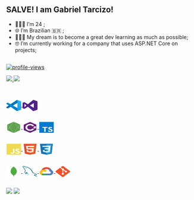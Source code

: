 ## SALVE! I am Gabriel Tarcizo!
- 🙋🏻‍♂️ I’m 24 ;
- 🌐 I’m Brazilian :brazil: ;
- 🏃🏻‍♂️ My dream is to become a great dev learning as much as possible;
- 🤓 I’m currently working for a company that uses ASP.NET Core on projects;
##

<div align="left">
  <a href="https://github.com/gTarcizo">
<p align="left"> <img src="https://komarev.com/ghpvc/?username=gTarcizo&color=blueviolet" alt="profile-views" /> </p>
  <img height="180em" src="https://github-readme-stats.vercel.app/api/top-langs/?username=gTarcizo&layout=compact&langs_count=8&theme=tokyonight"/>
  <img height="180em" src="https://github-readme-stats.vercel.app/api?username=gTarcizo&show_icons=true&theme=tokyonight&include_all_commits=true&count_private=true"/>
</div>
    
<div style="display: inline_block" align="left">
  <br>
  
##
  
  <img align="center" alt="Tarcizo-js" height="30" width="40" src="https://raw.githubusercontent.com/devicons/devicon/master/icons/vscode/vscode-original.svg">
  <img align="center" alt="Tarcizo-js" height="30" width="40" src="https://raw.githubusercontent.com/devicons/devicon/master/icons/visualstudio/visualstudio-plain.svg">

##
    
  <img align="center" alt="Tarcizo-js" height="30" width="40" src="https://raw.githubusercontent.com/devicons/devicon/master/icons/nodejs/nodejs-plain.svg">
  <img align="center" alt="Tarcizo-js" height="30" width="40" src="https://raw.githubusercontent.com/devicons/devicon/master/icons/csharp/csharp-plain.svg">
  <img align="center" alt="Tarcizo-js" height="30" width="40" src="https://raw.githubusercontent.com/devicons/devicon/master/icons/typescript/typescript-plain.svg"> 
  
  
##
    
  <img align="center" alt="Tarcizo-js" height="30" width="40" src="https://raw.githubusercontent.com/devicons/devicon/master/icons/javascript/javascript-plain.svg">  
  <img align="center" alt="Tarcizo-html" height="30" width="40" src="https://raw.githubusercontent.com/devicons/devicon/master/icons/html5/html5-original.svg">
  <img align="center" alt="Tarcizo-css" height="30" width="40" src="https://raw.githubusercontent.com/devicons/devicon/master/icons/css3/css3-original.svg">
    
##

  <img align="center" alt="Tarcizo-js" height="30" width="40" src="https://raw.githubusercontent.com/devicons/devicon/master/icons/mongodb/mongodb-plain.svg">
  <img align="center" alt="Tarcizo-js" height="30" width="40" src="https://raw.githubusercontent.com/devicons/devicon/master/icons/mysql/mysql-original.svg">
  <img align="center" alt="Tarcizo-js" height="30" width="40" src="https://raw.githubusercontent.com/devicons/devicon/master/icons/googlecloud/googlecloud-original.svg">
  <img align="center" alt="Tarcizo-js" height="30" width="40" src="https://raw.githubusercontent.com/devicons/devicon/master/icons/git/git-plain.svg">

  
##
</div>
  
<div> 
  <a href="https://www.instagram.com/_gtarcizo/" target="_blank"><img src="https://img.shields.io/badge/-Instagram-%23E4405F?style=for-the-badge&logo=instagram&logoColor=white"></a>
  <a href="https://www.linkedin.com/in/gabriel-tarcizo-798010187/" target="_blank"><img src="https://img.shields.io/badge/-LinkedIn-%230077B5?style=for-the-badge&logo=linkedin&logoColor=white"></a> 
</div>
